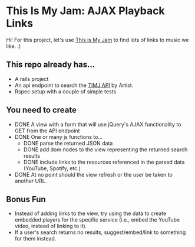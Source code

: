 # This Is My Jam: AJAX Playback Links
Hi! For this project, let's use [This is My Jam](https://www.thisismyjam.com/) to find lots of links to music we like. :)

## This repo already has...
- A rails project
- An api endpoint to search the [TIMJ API](https://www.thisismyjam.com/developers/docs) by Artist.
- Rspec setup with a couple of simple tests

## You need to create
- DONE A view with a form that will use jQuery's AJAX functionality to GET from the API endpoint
- DONE One or many js functions to...
  - DONE parse the returned JSON data
  - DONE add dom nodes to the view representing the returned search results
  - DONE include links to the resources referenced in the parsed data (YouTube, Spotify, etc.)
- DONE At no point should the view refresh or the user be taken to another URL.

## Bonus Fun
- Instead of adding links to the view, try using the data to create embedded players for the specific service (i.e., embed the YouTube video, instead of linking to it).
- If a user's search returns no results, suggest/embed/link to something for them instead.

